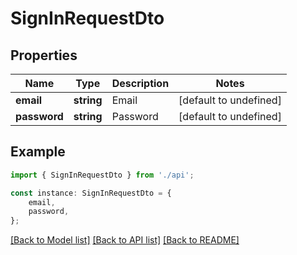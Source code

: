 # SignInRequestDto


## Properties

Name | Type | Description | Notes
------------ | ------------- | ------------- | -------------
**email** | **string** | Email | [default to undefined]
**password** | **string** | Password | [default to undefined]

## Example

```typescript
import { SignInRequestDto } from './api';

const instance: SignInRequestDto = {
    email,
    password,
};
```

[[Back to Model list]](../README.md#documentation-for-models) [[Back to API list]](../README.md#documentation-for-api-endpoints) [[Back to README]](../README.md)
